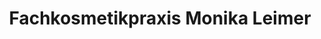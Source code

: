 ---
title: "Fachkosmetikpraxis Monika Leimer"
url: /passau/fachkosmetikpraxis-monika-leimer/
shop: Kosmetik
---